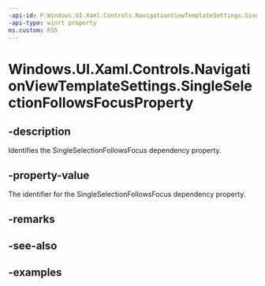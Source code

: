 ```yaml
---
-api-id: P:Windows.UI.Xaml.Controls.NavigationViewTemplateSettings.SingleSelectionFollowsFocusProperty
-api-type: winrt property
ms.custom: RS5
---
```


<!-- Property syntax.
public DependencyProperty SingleSelectionFollowsFocusProperty { get; }
-->

# Windows.UI.Xaml.Controls.NavigationViewTemplateSettings.SingleSelectionFollowsFocusProperty

## -description

Identifies the SingleSelectionFollowsFocus dependency property.

## -property-value

The identifier for the SingleSelectionFollowsFocus dependency property.

## -remarks

## -see-also

## -examples

